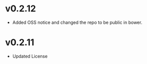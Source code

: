 v0.2.12
==============================
* Added OSS notice and changed the repo to be public in bower.

v0.2.11
=================
* Updated License 
